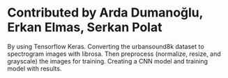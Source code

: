 # Contributed by Arda Dumanoğlu, Erkan Elmas, Serkan Polat

By using Tensorflow Keras. Converting the urbansound8k dataset to spectrogram images with librosa. Then preprocess (normalize, resize, and grayscale) the images for training. Creating a CNN model and training model with results.
